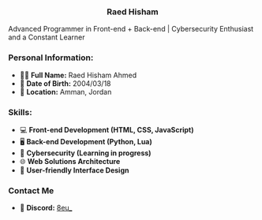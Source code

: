 <h3 align="center">
Raed Hisham
</h3>

Advanced Programmer in Front-end + Back-end | Cybersecurity Enthusiast and a Constant Learner

### Personal Information:
- 👨‍💻 **Full Name:** Raed Hisham Ahmed
- 📅 **Date of Birth:** 2004/03/18
- 📍 **Location:** Amman, Jordan

### Skills:
- 💻 **Front-end Development (HTML, CSS, JavaScript)**
- 🖥️ **Back-end Development (Python, Lua)**
- 🔐 **Cybersecurity (Learning in progress)**
- 🌐 **Web Solutions Architecture**
- 🎨 **User-friendly Interface Design**

### Contact Me
- 🔗 **Discord:** [8eu_](https://discord.com/users/647724359758249984)
